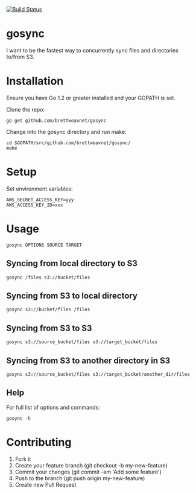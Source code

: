 [![Build Status](https://secure.travis-ci.org/brettweavnet/gosync.png)](http://travis-ci.org/brettweavnet/gosync)

# gosync

I want to be the fastest way to concurrently sync files and directories to/from S3.

# Installation

Ensure you have Go 1.2 or greater installed and your GOPATH is set.

Clone the repo:

    go get github.com/brettweavnet/gosync

Change into the gosync directory and run make:

    cd $GOPATH/src/github.com/brettweavnet/gosync/
    make

# Setup

Set environment variables:

    AWS_SECRET_ACCESS_KEY=yyy
    AWS_ACCESS_KEY_ID=xxx

# Usage

    gosync OPTIONS SOURCE TARGET

## Syncing from local directory to S3

    gosync /files s3://bucket/files

## Syncing from S3 to local directory

    gosync s3://bucket/files /files

## Syncing from S3 to S3

    gosync s3://source_bucket/files s3://target_bucket/files

## Syncing from S3 to another directory in S3

    gosync s3://source_bucket/files s3://target_bucket/another_dir/files

## Help

For full list of options and commands:

    gosync -h

# Contributing

1. Fork it
2. Create your feature branch (git checkout -b my-new-feature)
3. Commit your changes (git commit -am 'Add some feature')
4. Push to the branch (git push origin my-new-feature)
5. Create new Pull Request
